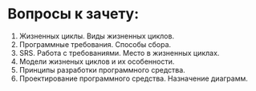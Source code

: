 # Вопросы к зачету:
1. Жизненных циклы. Виды жизненных циклов.
2. Программные требования. Способы сбора.
3. SRS. Работа с требованиями. Место в жизненных циклах.
4. Модели жизненых циклов и их особенности.
5. Принципы разработки программного средства.
6. Проектирование программного средства. Назначение диаграмм.
